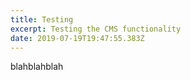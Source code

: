 ```yaml
---
title: Testing
excerpt: Testing the CMS functionality
date: 2019-07-19T19:47:55.383Z
---
```

blahblahblah
